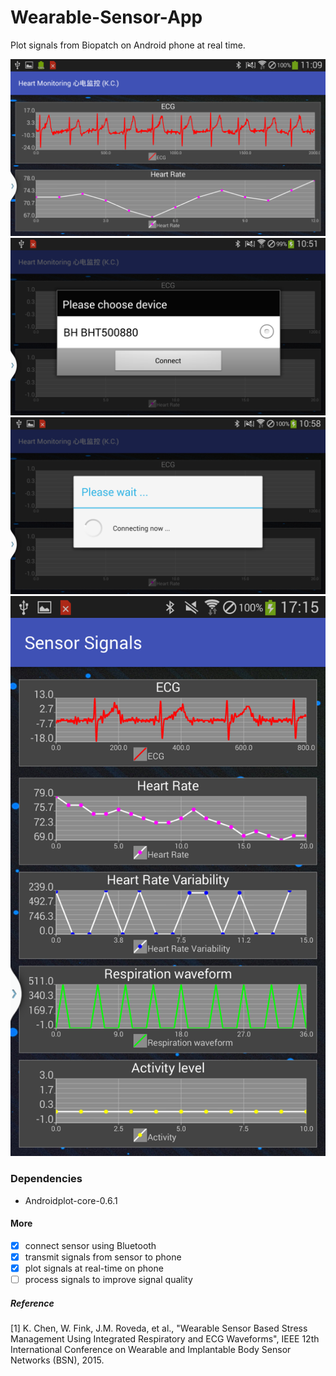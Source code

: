 # Wearable-Sensor-App
Plot signals from Biopatch on Android phone at real time. 

![Plot signals at real time](screenshots/signals.png)
![Select sensor device](screenshots/device.png)
![Bluetooth Connecting](screenshots/bluetooth.png)
![More signals](screenshots/all_signal.png)

### Dependencies
- Androidplot-core-0.6.1

#### More
- [x] connect sensor using Bluetooth
- [x] transmit signals from sensor to phone
- [x] plot signals at real-time on phone
- [ ] process signals to improve signal quality

##### Reference
[1] K. Chen, W. Fink, J.M. Roveda, et al., "Wearable Sensor Based Stress Management Using Integrated Respiratory and ECG Waveforms", IEEE 12th International Conference on Wearable and Implantable Body Sensor Networks (BSN), 2015. <br/>
